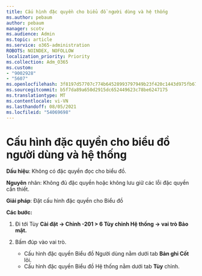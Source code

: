 ```yaml
---
title: Cấu hình đặc quyền cho biểu đồ người dùng và hệ thống
ms.author: pebaum
author: pebaum
manager: scotv
ms.audience: Admin
ms.topic: article
ms.service: o365-administration
ROBOTS: NOINDEX, NOFOLLOW
localization_priority: Priority
ms.collection: Adm_O365
ms.custom:
- "9002928"
- "5607"
ms.openlocfilehash: 3f8197d57707c774b64528993797949b23f420c1443d975fb676e3cc43b40faf
ms.sourcegitcommit: b5f7da89a650d2915dc652449623c78be6247175
ms.translationtype: MT
ms.contentlocale: vi-VN
ms.lasthandoff: 08/05/2021
ms.locfileid: "54069698"
---
```

# <a name="configure-privilege-for-user-and-system-chart"></a>Cấu hình đặc quyền cho biểu đồ người dùng và hệ thống

**Dấu hiệu**: Không có đặc quyền đọc cho biểu đồ.

**Nguyên** nhân: Không đủ đặc quyền hoặc không lưu giữ các lỗi đặc quyền cần thiết.

**Giải pháp**: Đặt cấu hình đặc quyền cho Biểu đồ

**Các bước:**

1. Đi tới Tùy **Cài đặt -> Chỉnh -201 > 6 Tùy chỉnh Hệ thống -> vai trò Bảo mật.**

2. Bấm đúp vào vai trò.

    - Cấu hình đặc quyền Biểu đồ Người dùng nằm dưới tab **Bản ghi Cốt** lõi.
    - Cấu hình đặc quyền Biểu đồ Hệ thống nằm dưới tab **Tùy** chỉnh.
